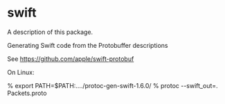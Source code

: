 # swift

A description of this package.


Generating Swift code from the Protobuffer descriptions

See https://github.com/apple/swift-protobuf

On Linux:

   % export PATH=$PATH:..../protoc-gen-swift-1.6.0/
   % protoc --swift_out=. Packets.proto
   